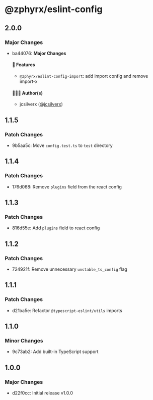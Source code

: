 # @zphyrx/eslint-config

## 2.0.0

### Major Changes

- ba44076: **Major Changes**

  #### 🚀 Features
  - `@zphyrx/eslint-config-import`: add import config and remove import-x

  #### 👨🏻‍💻 Author(s)
  - jcsilverx ([@jcsilverx](https://x.com/jcsilverx))

## 1.1.5

### Patch Changes

- 9b5aa5c: Move `config.test.ts` to `test` directory

## 1.1.4

### Patch Changes

- 176d068: Remove `plugins` field from the react config

## 1.1.3

### Patch Changes

- 816d55e: Add `plugins` field to react config

## 1.1.2

### Patch Changes

- 724921f: Remove unnecessary `unstable_ts_config` flag

## 1.1.1

### Patch Changes

- d21ba5e: Refactor `@typescript-eslint/utils` imports

## 1.1.0

### Minor Changes

- 9c73ab2: Add built-in TypeScript support

## 1.0.0

### Major Changes

- d22f0cc: Initial release v1.0.0
